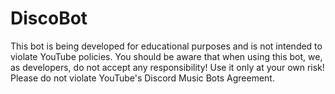 # DiscoBot
This bot is being developed for educational purposes and is not intended to violate YouTube policies. You should be aware that when using this bot, we, as developers, do not accept any responsibility! Use it only at your own risk! Please do not violate YouTube's Discord Music Bots Agreement.
